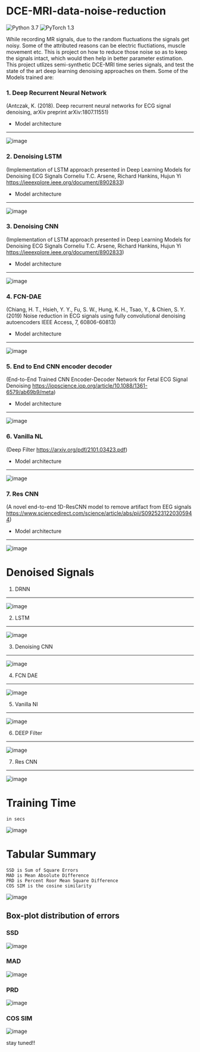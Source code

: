 # DCE-MRI-data-noise-reduction
![Python 3.7](https://img.shields.io/badge/python-3.7-green.svg)
![PyTorch 1.3](https://img.shields.io/badge/pytorch-1.3-green.svg)


While recording MR signals, due to the random fluctuations the signals get noisy. Some of the attributed reasons can be electric fluctiations, muscle movement etc. This is project on how to reduce those noise so as to keep the signals intact, which would then help in better parameter estimation.
This project utlizes semi-synthetic DCE-MRI time series signals, and test the state of the art deep learning denoising approaches on them.
Some of the Models trained are:

### 1. Deep Recurrent Neural Network
 (Antczak, K. (2018). Deep recurrent neural networks for ECG signal denoising, arXiv preprint arXiv:1807.11551)
- Model architecture
- ---
![image](https://user-images.githubusercontent.com/40626584/142758299-abeeda53-9029-4e1c-aa71-38df030622e0.png)


### 2. Denoising LSTM
(Implementation of LSTM approach presented in Deep Learning Models for Denoising ECG Signals Corneliu T.C. Arsene, Richard Hankins, Hujun Yi https://ieeexplore.ieee.org/document/8902833)
- Model architecture
- ---
![image](https://user-images.githubusercontent.com/40626584/142758312-638237ba-3bde-424a-a6f3-f280c8460301.png)


### 3. Denoising CNN
(Implementation of LSTM approach presented in Deep Learning Models for Denoising ECG Signals Corneliu T.C. Arsene, Richard Hankins, Hujun Yi https://ieeexplore.ieee.org/document/8902833)
- Model architecture
- ---
![image](https://user-images.githubusercontent.com/40626584/142758327-46beb5b6-9170-4128-9b95-c4f620147f16.png)


### 4. FCN-DAE
(Chiang, H. T., Hsieh, Y. Y., Fu, S. W., Hung, K. H., Tsao, Y., & Chien, S. Y. (2019) Noise reduction in ECG signals using fully convolutional denoising autoencoders IEEE Access, 7, 60806-60813)
- Model architecture
- ---
![image](https://user-images.githubusercontent.com/40626584/142758343-4b1862b5-4c29-4dd2-9861-85df5568ba7a.png)


### 5. End to End CNN encoder decoder
(End-to-End Trained CNN Encoder-Decoder Network for Fetal ECG Signal Denoising https://iopscience.iop.org/article/10.1088/1361-6579/ab69b9/meta)
- Model architecture
- ---
![image](https://user-images.githubusercontent.com/40626584/142758365-148f4782-3bbc-4394-8aeb-5b23730b491d.png)


### 6. Vanilla NL
(Deep Filter https://arxiv.org/pdf/2101.03423.pdf)
- Model architecture
- ---
![image](https://user-images.githubusercontent.com/40626584/142758375-2333b86f-bfe4-4751-8ecd-2afdaf6f72e1.png)

### 7. Res CNN
(A novel end-to-end 1D-ResCNN model to remove artifact from EEG signals https://www.sciencedirect.com/science/article/abs/pii/S0925231220305944)
- Model architecture
- ---
![image](https://user-images.githubusercontent.com/40626584/142758388-813ab8ed-543b-425c-8285-70c85ec0141c.png)

# Denoised Signals
1. DRNN
---
![image](https://user-images.githubusercontent.com/40626584/142758723-b946d541-de96-4072-82b7-d145b904c5e4.png)

2. LSTM
---
![image](https://user-images.githubusercontent.com/40626584/142758707-4ea3da42-b9a9-4514-819c-af916ffa6897.png)

3. Denoising CNN
---
![image](https://user-images.githubusercontent.com/40626584/142758697-cd331fb8-e022-4a71-801d-e48aff17b46a.png)

4. FCN DAE
---
![image](https://user-images.githubusercontent.com/40626584/142758693-bf13b5b9-e228-4e9b-af63-f4631cba9d14.png)

5. Vanilla Nl
---
![image](https://user-images.githubusercontent.com/40626584/142758679-bc066dd0-112e-478d-8d43-084000e186cf.png)


6. DEEP Filter
---
![image](https://user-images.githubusercontent.com/40626584/142758668-68ba21f0-06f5-4e88-abb7-33de983d4994.png)

7. Res CNN
---
![image](https://user-images.githubusercontent.com/40626584/142758658-016f0f3b-46ca-42b2-b36c-a5d92cae0e20.png)

# Training Time
```
in secs
```
![image](https://user-images.githubusercontent.com/40626584/142758746-a9a84e26-e38d-4321-8d3c-c09070d341f6.png)

# Tabular Summary
```
SSD is Sum of Square Errors
MAD is Mean Absolute Difference
PRD is Percent Roor Mean Square Difference
COS SIM is the cosine similarity
```
![image](https://user-images.githubusercontent.com/40626584/142758732-3f517252-75e5-48a8-af8f-cb9ade47627c.png)

## Box-plot distribution of errors
### SSD
![image](https://user-images.githubusercontent.com/40626584/142758812-33199a39-3c7c-40a6-8128-b60c6fef476b.png)
### MAD
![image](https://user-images.githubusercontent.com/40626584/142758821-158bea5c-64ea-4f6e-9cd2-0c263fcb3c55.png)
### PRD
![image](https://user-images.githubusercontent.com/40626584/142758838-e0db5cc9-5ec3-4168-9524-08b35b44d62a.png)
### COS SIM
![image](https://user-images.githubusercontent.com/40626584/142758849-2994ddaa-9a49-4ca6-9a3d-86b1c84ffeec.png)

stay tuned!!

